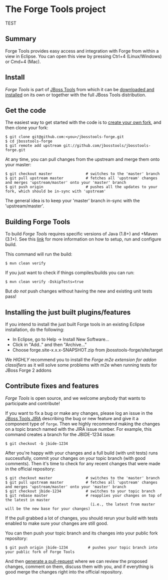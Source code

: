 # The Forge Tools project

TEST

## Summary

Forge Tools provides easy access and integration with Forge from within a view in Eclipse. You can open this view by pressing Ctrl+4 (Linux/Windows) or Cmd+4 (Mac).

## Install

_Forge Tools_ is part of [JBoss Tools](http://jboss.org/tools) from
which it can be [downloaded and installed](http://jboss.org/tools/download)
on its own or together with the full JBoss Tools distribution.

## Get the code

The easiest way to get started with the code is to [create your own fork](http://help.github.com/forking/), 
and then clone your fork:

    $ git clone git@github.com:<you>/jbosstools-forge.git
    $ cd jbosstools-forge
    $ git remote add upstream git://github.com/jbosstools/jbosstools-forge.git
	
At any time, you can pull changes from the upstream and merge them onto your master:

    $ git checkout master               # switches to the 'master' branch
    $ git pull upstream master          # fetches all 'upstream' changes and merges 'upstream/master' onto your 'master' branch
    $ git push origin                   # pushes all the updates to your fork, which should be in-sync with 'upstream'

The general idea is to keep your 'master' branch in-sync with the
'upstream/master'.

## Building Forge Tools

To build _Forge Tools_ requires specific versions of Java (1.8+) and
+Maven (3.1+). See this [link](https://github.com/jbosstools/jbosstools-devdoc/blob/master/building/build_from_eclipse.adoc) for more information on how to setup, run and configure build.

This command will run the build:

    $ mvn clean verify

If you just want to check if things compiles/builds you can run:

    $ mvn clean verify -DskipTests=true

But *do not* push changes without having the new and existing unit tests pass!

## Installing the just built plugins/features

If you intend to install the just built Forge tools in an existing Eclipse installation, do the following:

- In Eclipse, go to Help -> Install New Software... 
- Click in "Add.." and then "Archive..."
- Choose forge.site-x.x.x-SNAPSHOT.zip from jbosstools-forge/site/target

We *HIGHLY* recommend you to install the _Forge m2e extension for addon classifiers_ as it will solve
some problems with m2e when running tests for JBoss Forge 2 addons 
 
## Contribute fixes and features

_Forge Tools_ is open source, and we welcome anybody that wants to
participate and contribute!

If you want to fix a bug or make any changes, please log an issue in
the [JBoss Tools JIRA](https://issues.jboss.org/browse/JBIDE)
describing the bug or new feature and give it a component type of
`forge`. Then we highly recommend making the changes on a
topic branch named with the JIRA issue number. For example, this
command creates a branch for the JBIDE-1234 issue:

	$ git checkout -b jbide-1234

After you're happy with your changes and a full build (with unit
tests) runs successfully, commit your changes on your topic branch
(with good comments). Then it's time to check for any recent changes
that were made in the official repository:

	$ git checkout master               # switches to the 'master' branch
	$ git pull upstream master          # fetches all 'upstream' changes and merges 'upstream/master' onto your 'master' branch
	$ git checkout jbide-1234           # switches to your topic branch
	$ git rebase master                 # reapplies your changes on top of the latest in master
	                                      (i.e., the latest from master will be the new base for your changes)

If the pull grabbed a lot of changes, you should rerun your build with
tests enabled to make sure your changes are still good.

You can then push your topic branch and its changes into your public fork repository:

	$ git push origin jbide-1234         # pushes your topic branch into your public fork of Forge Tools

And then [generate a pull-request](http://help.github.com/pull-requests/) where we can
review the proposed changes, comment on them, discuss them with you,
and if everything is good merge the changes right into the official
repository.
